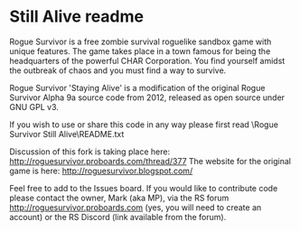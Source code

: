 # Still Alive readme

Rogue Survivor is a free zombie survival roguelike sandbox game with unique features.
The game takes place in a town famous for being the headquarters of the powerful CHAR Corporation. You find yourself amidst the outbreak of chaos and you must find a way to survive. 

Rogue Survivor 'Staying Alive' is a modification of the original Rogue Survivor Alpha 9a source code from 2012, released as open source under GNU GPL v3.

If you wish to use or share this code in any way please first read \Rogue Survivor Still Alive\README.txt


Discussion of this fork is taking place here: http://roguesurvivor.proboards.com/thread/377
The website for the original game is here: http://roguesurvivor.blogspot.com/

Feel free to add to the Issues board. If you would like to contribute code please contact the owner, Mark (aka MP), via the RS forum http://roguesurvivor.proboards.com (yes, you will need to create an account) or the RS Discord (link available from the forum).